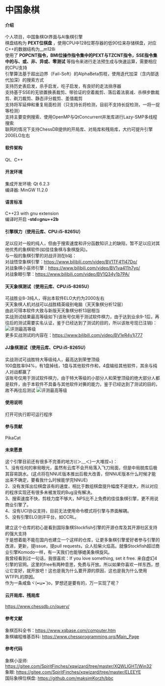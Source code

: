 # 中国象棋

#### 介绍
个人项目，中国象棋Qt界面与AI象棋引擎\
棋盘结构为 **PEXT位棋盘** ，使用CPU中128位寄存器的低90位来存储棋盘，对应C++的数据结构为__m128i\
使用了 **POPCNT指令，BMI位操作指令集中的PEXT与TZCNT指令，SSE指令集中的与、或、非、异或、零测试** 等指令来进行走法预生成与快速运算，需要相应的CPU支持\
引擎算法基于超出边界（Fail-Soft）的AlphaBeta剪枝，使用迭代加深（含内部迭代加深）的搜索方式\
支持历史表启发，杀手启发，吃子启发，有良好的走法排序器\
支持基于SSE的无锁置换表裁剪、带验证的空着裁剪、落后着法衰减、杀棋步数裁剪、剃刀裁剪、静态评分裁剪、差值裁剪\
支持将军延伸和重复局面检测（只支持长将检测，目前不支持长捉检测，一将一捉等检测）\
支持主要变例搜索、使用OpenMP与QtConcurrent并发库进行Lazy-SMP多线程搜索\
联网的情况下支持ChessDB提供的开局库、对局库和残局库，大约可提升引擎200ELO左右

#### 软件架构
Qt、C++

#### 开发环境
集成开发环境: Qt 6.2.3\
编译器: MinGW 11.2.0

#### 语言标准
C++23 with gnu extension\
编译时开启 **-std=gnu++2b** 

#### 引擎棋力（使用云库、CPU:i5-8265U）
足以应对一般的纯人，但由于搜索速度和评分函数知识上的缺陷，暂不足以应对其他优秀的象棋软件(如佳佳象棋与象棋旋风)。\
与一般的象棋引擎的对战评测在b站：\
对战悟空象棋引擎：https://www.bilibili.com/video/BV1TF41147Do/ \
对战象棋小巫师引擎：https://www.bilibili.com/video/BV1va411h7yo/ \
对战象眼引擎：https://www.bilibili.com/video/BV1Q34y1b7PA/

#### 天天象棋测试（使用云库、CPU:i5-8265U）
可战胜业8-3纯人，得出本软件ELO大约为2000左右\
天天象棋人机对战可以战胜精英级别电脑（天天象棋分析12层）\
由此可得本软件大致与新版天天象棋分析13层相当\
实战测试结果最高等级如下(该账号仅用于测试软件棋力，由于达到业余9-1后，再往后的测试需要实名认证，鉴于已经达到了测试的目的，所以该账号现已注销)：
![评测最高等级](https://images.gitee.com/uploads/images/2021/0823/185211_45f94b91_7628839.jpeg "QQ图片20210823185009.jpg")\
更多实战测试的内容在：https://www.bilibili.com/video/BV1eR4y1j777

#### JJ象棋测试（使用云库、CPU:i5-8265U）
实战测试可战胜特大等级纯人，最高达到荣誉顶级\
100盘胜率94%，有1盘掉线，1盘与其他软件作和，4盘输给其他软件，其余与纯人对战都赢了\
该账号仅用于测试软件棋力，由于特大等级的小部分人和荣誉顶级的绝大部分人都是软件，由于本软件不具备与其他软件对撕的能力，鉴于已经达到了测试的目的，故不再往后测试
![评测最高等级](https://images.gitee.com/uploads/images/2021/0921/212032_434c1039_7628839.jpeg "Screenshot_2021-09-21-21-16-53-960_cn.jj.chess.mi.jpg")

#### 使用说明
打开可执行即可运行程序

#### 参与贡献
PikaCat

#### 未来愿景
这个引擎目前还有很多不完善的地方((＞﹏＜)一大堆捏~)：\
1、没有任何的审局眼光，虽然有云库不会开局落入飞刀局面，但是中局脱库后极其容易跳水。(这点将在NNUE版本推出后极大改善，但NNUE版本什么时候才能出来不确定，要看我什么时候能学完NNUE)\
2、没有发挥出位棋盘该有的速度，相比于数组棋盘提升幅度不是很大，所以对应的程序实现还有很多未被发现的Bug没有解决。\
3、搜索速度不快，剪枝力度不够大，NPS比不上免费的佳佳象棋引擎，更不用说商业引擎了。\
4、没有UCI协议支持，目前无法使用命令模式将引擎与界面解耦。\
5、没有引擎ELO测评平台，如CCRL。

建立这个仓库的初心是看到国际象棋Stockfish引擎的开源仓库及其开源社区支持的强大支持 \
于是想着能不能在国内也建立一个这样的仓库，让更多象棋引擎爱好者参与引擎的改进，更新，提issue，提pull requests，众人拾柴火焰高。就像Stockfish超过商业引擎Komodo一样，有一天我们也能够媲美象棋旋风。\
我曾经看到过一句话，我很喜欢：If you love something, set it free. 来自虚幻4引擎的官网。这里的free有两种意思，免费与开放。所以如果你喜欢一样东西，想让它变好，就开放吧！这也是我为什么要开源的原因，这也是我为什么使用WTFPL的原因。\
作为一条咸鱼ヾ(•ω•`)o，梦想还是要有的，万一实现了呢？

#### 云开局库、残局库
https://www.chessdb.cn/query/

#### 参考文献
象棋百科全书：https://www.xqbase.com/computer.htm \
象棋编程维基百科: https://www.chessprogramming.org/Main_Page

#### 参考代码
象棋小巫师: https://gitee.com/SpiritFinches/xqwizard/tree/master/XQWLIGHT/Win32 \
象眼: https://gitee.com/SpiritFinches/xqwizard/tree/master/ELEEYE \
国际象棋位棋盘: https://github.com/maksimKorzh/bbc